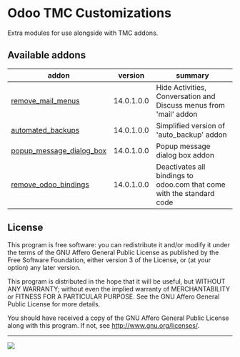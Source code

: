 # Odoo TMC Customizations

 Extra modules for use alongside with TMC addons.

## Available addons

addon | version | summary
--- | --- | ---
[remove_mail_menus](remove_mail_menus/) | 14.0.1.0.0 | Hide Activities, Conversation and Discuss menus from 'mail' addon
[automated_backups](automated_backups/) | 14.0.1.0.0 | Simplified version of 'auto_backup' addon
[popup_message_dialog_box](popup_message_dialog_box/) | 14.0.1.0.0 | Popup message dialog box addon
[remove_odoo_bindings](remove_odoo_bindings/) | 14.0.1.0.0 | Deactivates all bindings to odoo.com that come with the standard code

## License

This program is free software: you can redistribute it and/or modify it under the terms of the GNU Affero General Public License as published by the Free Software Foundation, either version 3 of the License, or (at your option) any later version.

This program is distributed in the hope that it will be useful, but WITHOUT ANY WARRANTY; without even the implied warranty of MERCHANTABILITY or FITNESS FOR A PARTICULAR PURPOSE. See the GNU Affero General Public License for more details.

You should have received a copy of the GNU Affero General Public License along with this program. If not, see http://www.gnu.org/licenses/.

----

<img align="left" src="https://iili.io/2ARo1R.png"/>

